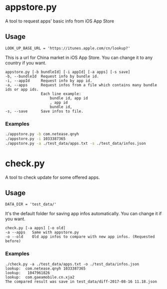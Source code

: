 # appstore.py
A tool to request apps' basic info from iOS App Store

## Usage

```
LOOK_UP_BASE_URL = 'https://itunes.apple.com/cn/lookup?'
```
This is a url for China market in iOS App Store. You can change it to any country if you want.

```
appstore.py [-b bundleId] [-i appId] [-a apps] [-s save]
-b, --bundleId  Request info by bundle id.
-i, --appId     Request info by app id.
-a, --apps      Request infos from a file which contains many bundle ids or app ids.
                Each line example:
                    bundle id, app id
                    , app id
                    bundle id,
-s, --save      Save infos to file.
```

### Examples
```Bash
./appstore.py -b com.netease.qnyh
./appstore.py -i 1033387365
./appstore.py -a ./test_data/apps.txt -s ./test_data/infos.json
```

# check.py
A tool to check update for some offered apps.

## Usage

```
DATA_DIR = 'test_data/'
```
It's the default folder for saving app infos automatically. You can change it if you want.

```
check.py [-a apps] [-o old]
-a --apps   Same with appstore.py
-o --old    Old app infos to compare with new app infos. (Requested before)
```

### Examples
```
./check.py -a ./test_data/apps.txt -o ./test_data/infos.json
lookup:  com.netease.qnyh 1033387365
lookup:   1047961826
lookup:  com.gaeamobile.cn.xja2
The compared result was save in test_data/diff-2017-08-16 11.18.json
```
